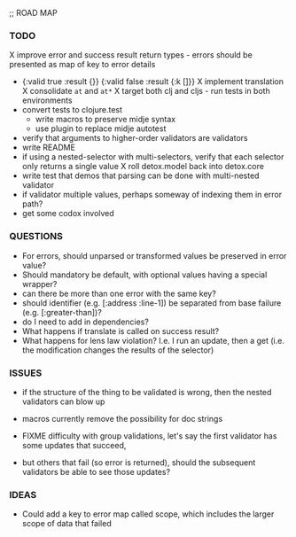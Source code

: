 ;; ROAD MAP

### TODO
 X improve error and success result return types - errors should be presented as map of key to error details
   - {:valid true :result {}}  {:valid false :result {:k []}}
 X implement translation
 X consolidate ```at``` and ```at*```
 X target both clj and cljs - run tests in both environments
 - convert tests to clojure.test
    - write macros to preserve midje syntax
    - use plugin to replace midje autotest
 - verify that arguments to higher-order validators are validators
 - write README
 - if using a nested-selector with multi-selectors, verify that each selector only returns a single value
 X roll detox.model back into detox.core
 - write test that demos that parsing can be done with multi-nested validator
 - if validator multiple values, perhaps someway of indexing them in error path?
 - get some codox involved

### QUESTIONS
 - For errors, should unparsed or transformed values be preserved in error value?
 - Should mandatory be default, with optional values having a special wrapper?
 - can there be more than one error with the same key?
 - should identifier (e.g. [:address :line-1]) be separated from base failure (e.g. [:greater-than])?
 - do I need to add in dependencies?
 - What happens if translate is called on success result?
 - What happens for lens law violation? I.e. I run an update, then a get (i.e. the modification changes the results of the selector)

### ISSUES
 - if the structure of the thing to be validated is wrong, then the nested validators can blow up
 - macros currently remove the possibility for doc strings

 - FIXME difficulty with group validations, let's say the first validator has some updates that succeed,
 - but others that fail (so error is returned), should the subsequent validators be able to see those updates?


### IDEAS
 - Could add a key to error map called scope, which includes the larger scope of data that failed
